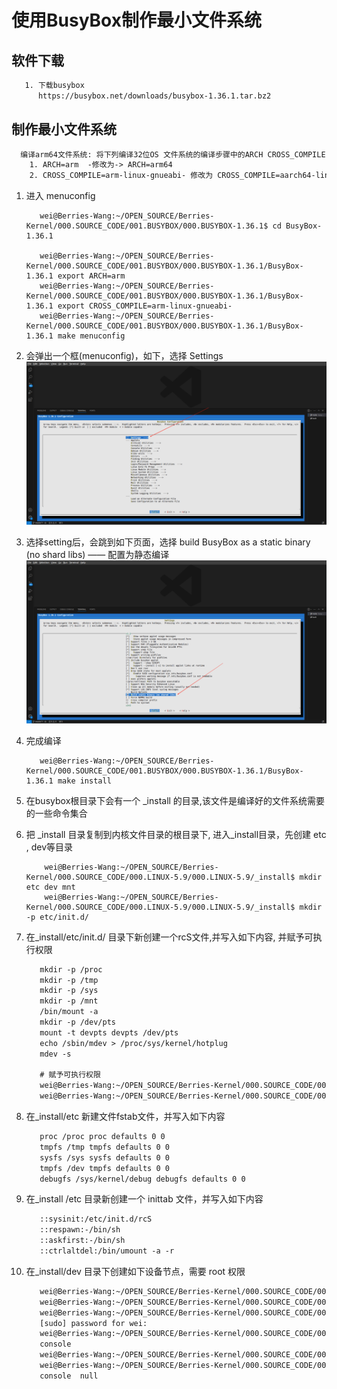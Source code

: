 # 使用BusyBox制作最小文件系统
## 软件下载
```txt
   1. 下载busybox
      https://busybox.net/downloads/busybox-1.36.1.tar.bz2
```

## 制作最小文件系统
```txt
  编译arm64文件系统: 将下列编译32位OS 文件系统的编译步骤中的ARCH CROSS_COMPILE 替换掉
    1. ARCH=arm  -修改为-> ARCH=arm64
    2. CROSS_COMPILE=arm-linux-gnueabi- 修改为 CROSS_COMPILE=aarch64-linux-gnu-
```

1. 进入 menuconfig
    ```shell
       wei@Berries-Wang:~/OPEN_SOURCE/Berries-Kernel/000.SOURCE_CODE/001.BUSYBOX/000.BUSYBOX-1.36.1$ cd BusyBox-1.36.1
    
       wei@Berries-Wang:~/OPEN_SOURCE/Berries-Kernel/000.SOURCE_CODE/001.BUSYBOX/000.BUSYBOX-1.36.1/BusyBox-1.36.1 export ARCH=arm
       wei@Berries-Wang:~/OPEN_SOURCE/Berries-Kernel/000.SOURCE_CODE/001.BUSYBOX/000.BUSYBOX-1.36.1/BusyBox-1.36.1 export CROSS_COMPILE=arm-linux-gnueabi-
       wei@Berries-Wang:~/OPEN_SOURCE/Berries-Kernel/000.SOURCE_CODE/001.BUSYBOX/000.BUSYBOX-1.36.1/BusyBox-1.36.1 make menuconfig
    ```

2. 会弹出一个框(menuconfig)，如下，选择 Settings 
  ![busybox_20241214125751.jpg](./IMGS/busybox_20241214125751.jpg)
  
3. 选择setting后，会跳到如下页面，选择 build BusyBox as a static binary (no shard libs) —— 配置为静态编译
  ![busybox_20241214125736.jpg](./IMGS/busybox_20241214125736.jpg)

4. 完成编译
   ```shell
      wei@Berries-Wang:~/OPEN_SOURCE/Berries-Kernel/000.SOURCE_CODE/001.BUSYBOX/000.BUSYBOX-1.36.1/BusyBox-1.36.1 make install 
   ```
5. 在busybox根目录下会有一个 _install 的目录,该文件是编译好的文件系统需要的一些命令集合
6. 把 _install 目录复制到内核文件目录的根目录下, 进入_install目录，先创建 etc , dev等目录
   ```shell
       wei@Berries-Wang:~/OPEN_SOURCE/Berries-Kernel/000.SOURCE_CODE/000.LINUX-5.9/000.LINUX-5.9/_install$ mkdir etc dev mnt 
       wei@Berries-Wang:~/OPEN_SOURCE/Berries-Kernel/000.SOURCE_CODE/000.LINUX-5.9/000.LINUX-5.9/_install$ mkdir -p etc/init.d/
   ```
7. 在_install/etc/init.d/ 目录下新创建一个rcS文件,并写入如下内容, 并赋予可执行权限
   ```txt
      mkdir -p /proc
      mkdir -p /tmp
      mkdir -p /sys
      mkdir -p /mnt
      /bin/mount -a
      mkdir -p /dev/pts
      mount -t devpts devpts /dev/pts
      echo /sbin/mdev > /proc/sys/kernel/hotplug
      mdev -s

      # 赋予可执行权限
      wei@Berries-Wang:~/OPEN_SOURCE/Berries-Kernel/000.SOURCE_CODE/000.LINUX-5.9/000.LINUX-5.9/_install/etc/init.d$ vim rcS
      wei@Berries-Wang:~/OPEN_SOURCE/Berries-Kernel/000.SOURCE_CODE/000.LINUX-5.9/000.LINUX-5.9/_install/etc/init.d$ chmod +x rcS
   ```
8. 在_install/etc 新建文件fstab文件，并写入如下内容
   ```txt
      proc /proc proc defaults 0 0
      tmpfs /tmp tmpfs defaults 0 0
      sysfs /sys sysfs defaults 0 0
      tmpfs /dev tmpfs defaults 0 0
      debugfs /sys/kernel/debug debugfs defaults 0 0
   ```
9. 在_install /etc 目录新创建一个 inittab 文件，并写入如下内容
   ```txt
      ::sysinit:/etc/init.d/rcS
      ::respawn:-/bin/sh
      ::askfirst:-/bin/sh
      ::ctrlaltdel:/bin/umount -a -r   
   ```
10. 在_install/dev 目录下创建如下设备节点，需要 root 权限
    ```txt
       wei@Berries-Wang:~/OPEN_SOURCE/Berries-Kernel/000.SOURCE_CODE/000.LINUX-5.9/000.LINUX-5.9/_install$ mkdir dev
       wei@Berries-Wang:~/OPEN_SOURCE/Berries-Kernel/000.SOURCE_CODE/000.LINUX-5.9/000.LINUX-5.9/_install$ cd dev/
       wei@Berries-Wang:~/OPEN_SOURCE/Berries-Kernel/000.SOURCE_CODE/000.LINUX-5.9/000.LINUX-5.9/_install/dev$ sudo mknod console c 5 1
       [sudo] password for wei: 
       wei@Berries-Wang:~/OPEN_SOURCE/Berries-Kernel/000.SOURCE_CODE/000.LINUX-5.9/000.LINUX-5.9/_install/dev$ ls
       console
       wei@Berries-Wang:~/OPEN_SOURCE/Berries-Kernel/000.SOURCE_CODE/000.LINUX-5.9/000.LINUX-5.9/_install/dev$ sudo mknod null c 1 3 
       wei@Berries-Wang:~/OPEN_SOURCE/Berries-Kernel/000.SOURCE_CODE/000.LINUX-5.9/000.LINUX-5.9/_install/dev$ ls
       console  null
    ```